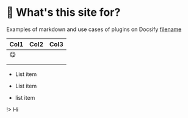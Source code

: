 # 🤔 What's this site for?

Examples of markdown and use cases of plugins on Docsify
[filename](./_assets/html/frequency.html ":include")

| Col1 | Col2 | Col3 |
| ---- | ---- | ---- |
| 😋   |      |      |
|      |      |      |
|      |      |      |

- List item

- List item

- list item

!\> Hi
